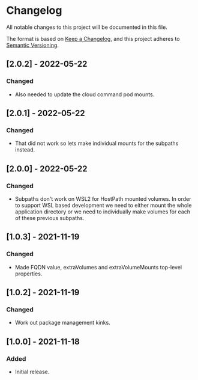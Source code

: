 # Changelog
All notable changes to this project will be documented in this file.

The format is based on [Keep a Changelog](https://keepachangelog.com/en/1.0.0/),
and this project adheres to [Semantic Versioning](https://semver.org/spec/v2.0.0.html).

## [2.0.2] - 2022-05-22
### Changed
- Also needed to update the cloud command pod mounts.

## [2.0.1] - 2022-05-22
### Changed
- That did not work so lets make individual mounts for the subpaths instead. 

## [2.0.0] - 2022-05-22
### Changed
- Subpaths don't work on WSL2 for HostPath mounted volumes. In order to support WSL based development we need to either 
  mount the whole application directory or we need to individually make volumes for each of these previous subpaths.

## [1.0.3] - 2021-11-19
### Changed
- Made FQDN value, extraVolumes and extraVolumeMounts top-level properties.

## [1.0.2] - 2021-11-19
### Changed
- Work out package management kinks.

## [1.0.0] - 2021-11-18
### Added
- Initial release.
